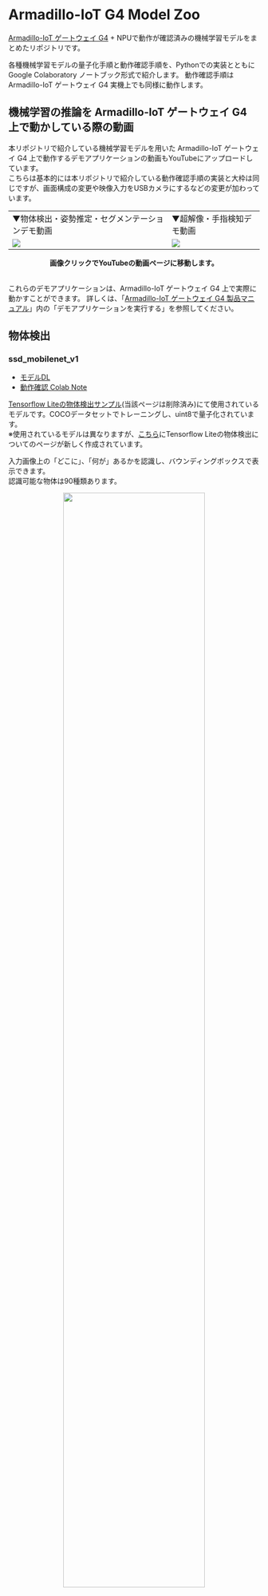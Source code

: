 # Armadillo-IoT G4 Model Zoo

[Armadillo-IoT ゲートウェイ G4](https://armadillo.atmark-techno.com/armadillo-iot-g4) + NPUで動作が確認済みの機械学習モデルをまとめたリポジトリです。

各種機械学習モデルの量子化手順と動作確認手順を、Pythonでの実装とともに Google Colaboratory ノートブック形式で紹介します。
動作確認手順は Armadillo-IoT ゲートウェイ G4 実機上でも同様に動作します。

## 機械学習の推論を Armadillo-IoT ゲートウェイ G4 上で動かしている際の動画

本リポジトリで紹介している機械学習モデルを用いた Armadillo-IoT ゲートウェイ G4 上で動作するデモアプリケーションの動画もYouTubeにアップロードしています。  
こちらは基本的には本リポジトリで紹介している動作確認手順の実装と大枠は同じですが、画面構成の変更や映像入力をUSBカメラにするなどの変更が加わっています。  

<table>
<tr>
<td>▼物体検出・姿勢推定・セグメンテーションデモ動画</td>
<td>▼超解像・手指検知デモ動画</td>
</tr>
<tr>
<td>
<a href="https://www.youtube.com/watch?v=gNu7BUy-BoI" >
<img src="https://user-images.githubusercontent.com/82640976/186608897-3be7f761-8e46-4673-a36f-f35dc60800d9.jpg">
</a>
</td>
<td>
<a href="https://www.youtube.com/watch?v=E9dYSni7pBc" >
<img src="https://user-images.githubusercontent.com/82640976/186611414-a236f32a-382c-4ac3-8659-f54e5ad899ef.jpg">
</a>
</td>
</tr>
</table>

<div align="center">
<b>画像クリックでYouTubeの動画ページに移動します。</b>
</div>
<br>

これらのデモアプリケーションは、Armadillo-IoT ゲートウェイ G4 上で実際に動かすことができます。
詳しくは、「[Armadillo-IoT ゲートウェイ G4 製品マニュアル](https://armadillo.atmark-techno.com/resources/documents/armadillo-iot-g4/manuals)」内の「デモアプリケーションを実行する」を参照してください。

## 物体検出

### ssd_mobilenet_v1

* [モデルDL](http://storage.googleapis.com/download.tensorflow.org/models/tflite/coco_ssd_mobilenet_v1_1.0_quant_2018_06_29.zip)
* [動作確認 Colab Note](https://colab.research.google.com/github/atmark-techno/armadillo-iot-g4_model_zoo/blob/main/GoogleColabNotebooks/ObjectDetection_OperationCheck.ipynb)

[Tensorflow Liteの物体検出サンプル](https://www.tensorflow.org/lite/models/object_detection/overview)(当該ページは削除済み)にて使用されているモデルです。COCOデータセットでトレーニングし、uint8で量子化されています。  
※使用されているモデルは異なりますが、[こちら](https://www.tensorflow.org/lite/examples/object_detection/overview?hl=ja)にTensorflow Liteの物体検出についてのページが新しく作成されています。

入力画像上の「どこに」、「何が」あるかを認識し、バウンディングボックスで表示できます。  
認識可能な物体は90種類あります。

<div align="center">
<img src="https://user-images.githubusercontent.com/82640976/186605942-a5514039-eb86-4753-a3e0-7bb673b38f77.png" width="75%">
</div>

## 骨格推定

### posenet

* [モデルDL](https://download.atmark-techno.com/armadillo-iot-g4/example/sample-models/posenet.tflite)
* [量子化 Colab Note](https://colab.research.google.com/github/atmark-techno/armadillo-iot-g4_model_zoo/blob/main/GoogleColabNotebooks/PoseEstimation_Quantize.ipynb)
* [動作確認 Colab Note](https://colab.research.google.com/github/atmark-techno/armadillo-iot-g4_model_zoo/blob/main/GoogleColabNotebooks/PoseEstimation_OperationCheck.ipynb)

[posenet-python](https://github.com/atomicbits/posenet-python)をベースにtfliteに変換、量子化したモデルです。

入力画像に写った人間の骨格(両目、鼻、両耳、両肩、両肘、両手首、両腰、両膝、両足首の計17点)を検知して表示します。  
最大10人の骨格を一度に推定できます。

<div align="center">
<img src="https://user-images.githubusercontent.com/82640976/186803220-de78f998-4f26-4bb9-987e-790a6f90e132.png" width="75%">
</div>

## セマンティックセグメンテーション

### MediaPipe_Meet_Segmentation

* [動作確認 Colab Note](https://colab.research.google.com/github/atmark-techno/armadillo-iot-g4_model_zoo/blob/main/GoogleColabNotebooks/ImageSegmentation_OperationCheck.ipynb)

[PINTO0309](https://github.com/PINTO0309)様がtfliteに変換、量子化したモデルです。具体的な量子化手順や、モデルのダウンロード方法などの詳細は[PINTO_model_zoo](https://github.com/PINTO0309/PINTO_model_zoo/tree/main/082_MediaPipe_Meet_Segmentation)を参照してください。

入力画像の各画素ごとに、そこに写っているものは何かを推定し、人間が写っている領域を赤く色付けします。  
Google Meetのバーチャル背景のために使用されているモデルをベースとしていおり、人間の領域を綺麗に推定するために、人間以外の付近の物を検出する場合もあります。

<div align="center">
<img src="https://user-images.githubusercontent.com/82640976/186804263-fd2e74bb-0c3c-4050-aa55-ae34722b9093.png" width="75%">
</div>

## 超解像

### ESRGAN

* [モデルDL](https://download.atmark-techno.com/armadillo-iot-g4/example/sample-models/super_resolution.tflite)
* [量子化 Colab Note](https://colab.research.google.com/github/atmark-techno/armadillo-iot-g4_model_zoo/blob/main/GoogleColabNotebooks/SuperResolution_Quantize.ipynb)
* [動作確認 Colab Note](https://colab.research.google.com/github/atmark-techno/armadillo-iot-g4_model_zoo/blob/main/GoogleColabNotebooks/SuperResolution_OperationCheck.ipynb)

[esrgan-tf2](https://tfhub.dev/captain-pool/lite-model/esrgan-tf2/1)をベースにtfliteに変換、量子化したモデルです。

50x50の解像度の画像を入力することで、200x200の解像度の画像を生成します。

<div align="center">
<img src="https://user-images.githubusercontent.com/82640976/186805749-b18984c6-8d15-461f-a5b4-872f13a1bb49.png" width="75%">
</div>

## 手指検知

### MediaPipe_Hands

* [動作確認 Colab Note](https://colab.research.google.com/github/atmark-techno/armadillo-iot-g4_model_zoo/blob/main/GoogleColabNotebooks/HandEstimation_OperationCheck.ipynb)

[PINTO0309](https://github.com/PINTO0309)様がtfliteに変換、量子化したモデルです。具体的な量子化手順や、モデルのダウンロード方法などの詳細は[PINTO_model_zoo](https://github.com/PINTO0309/PINTO_model_zoo/tree/main/082_MediaPipe_Meet_Segmentation)を参照してください。  
モデルの詳細については、[MediaPipe Hands Model Card](https://mediapipe.page.link/blazepose-mc)を参照してください。

以下の流れで手指の検出を行ないます。

1. 入力画像から手の領域を検出
1. 検出した領域を入力画像として骨格推定
1. 推定結果を元の入力画像に描画

このデモの特徴としまして、機械学習モデルを2つ(手の領域検出、手の骨格推定)使用しています。  
Armadillo-IoT ゲートウェイ G4上でも複数モデルをロードして推論を行なうことができます。

<div align="center">
<img src="https://user-images.githubusercontent.com/82640976/186815999-9ec4d0a5-4f55-405b-9797-32de29467ca9.png" width="75%">
</div>

